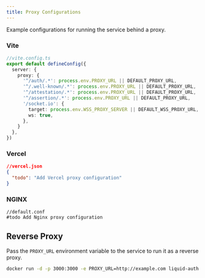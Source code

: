 ```yaml
---
title: Proxy Configurations
---
```


Example configurations for running the service behind a proxy.

### Vite
```typescript
//vite.config.ts
export default defineConfig({
  server: {
    proxy: {
      '^/auth/.*': process.env.PROXY_URL || DEFAULT_PROXY_URL,
      '^/.well-known/.*': process.env.PROXY_URL || DEFAULT_PROXY_URL,
      '^/attestation/.*': process.env.PROXY_URL || DEFAULT_PROXY_URL,
      '^/assertion/.*': process.env.PROXY_URL || DEFAULT_PROXY_URL,
      '/socket.io': {
        target: process.env.WSS_PROXY_SERVER || DEFAULT_WSS_PROXY_URL,
        ws: true,
      },
    }
  },
})
```
### Vercel

```json
//vercel.json
{
  "todo": "Add Vercel proxy configuration"
}
```

### NGINX
```nginx
//default.conf
#todo Add Nginx proxy configuration
```

## Reverse Proxy

Pass the `PROXY_URL` environment variable to the service to run it as a reverse proxy.

```bash
docker run -d -p 3000:3000 -e PROXY_URL=http://example.com liquid-auth
```
